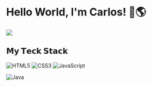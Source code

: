 # Hello World, I'm Carlos! :wave::earth_americas:

<img src="https://c.tenor.com/YG_Jz4QQFNIAAAAC/pixel-art-room.gif">

## 𝗠𝘆 𝗧𝗲𝗰𝗸 𝗦𝘁𝗮𝗰𝗸

![HTML5](https://img.shields.io/badge/-HTML5-%23E44D27?style=flat-square&logo=html5&logoColor=ffffff)
![CSS3](https://img.shields.io/badge/-CSS3-%231572B6?style=flat-square&logo=css3)
![JavaScript](https://img.shields.io/badge/-JavaScript-%23F7DF1C?style=flat-square&logo=javascript&logoColor=000000&labelColor=%23F7DF1C&color=%23FFCE5A)

![Java](https://img.shields.io/badge/-Java-#ffa500?style=flat-square&logo=Java&logoColor=white)
